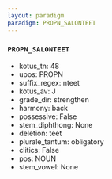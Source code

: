 ```yaml
---
layout: paradigm
paradigm: PROPN_SALONTEET
---
```

### ` PROPN_SALONTEET `


* kotus_tn: 48
* upos: PROPN
* suffix_regex: nteet
* kotus_av: J
* grade_dir: strengthen
* harmony: back
* possessive: False
* stem_diphthong: None
* deletion: teet
* plurale_tantum: obligatory
* clitics: False
* pos: NOUN
* stem_vowel: None

